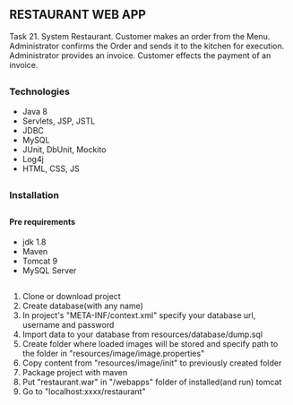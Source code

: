 ##

## RESTAURANT WEB APP

Task 21. System Restaurant. Customer makes an order from the Menu.
Administrator confirms the Order and sends it to the kitchen for
execution. Administrator provides an invoice. Customer effects the payment of an invoice.

##

### Technologies

- Java 8
- Servlets, JSP, JSTL
- JDBC
- MySQL
- JUnit, DbUnit, Mockito
- Log4j
- HTML, CSS, JS

##

### Installation

##

#### Pre requirements
- jdk 1.8
- Maven
- Tomcat 9
- MySQL Server

##

1. Clone or download project
2. Create database(with any name) 
3. In project's "META-INF/context.xml" specify your database url, username and password
4. Import data to your database from resources/database/dump.sql
5. Create folder where loaded images will be stored and specify path to the folder in "resources/image/image.properties" 
6. Copy content from "resources/image/init" to previously created folder 
7. Package project with maven
8. Put "restaurant.war" in "/webapps" folder of installed(and run) tomcat
9. Go to "localhost:xxxx/restaurant"

##